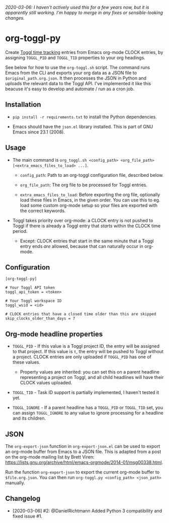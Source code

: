 *2020-03-06: I haven't actively used this for a few years now, but it is apparently still working. I'm happy to merge in any fixes or sensible-looking changes.*

# org-toggl-py

Create [Toggl time tracking](https://www.toggl.com) entries from Emacs
org-mode CLOCK entries, by assigning `TOGGL_PID` and `TOGGL_TID` properties to
your org headings.

See below for how to use the `org-toggl.sh` script. The command runs Emacs from
the CLI and exports your org data as a JSON file to `$original_path.org.json`. It
then processes the JSON in Python and uploads the relevant data to the Toggl
API. I've implemented it like this beacuse it's easy to develop and automate / run
as a cron job.


## Installation

- `pip install -r requirements.txt` to install the Python dependencies.

- Emacs should have the `json.el` library installed. This is part of GNU Emacs
  since 23.1 (2008).


## Usage

- The main command is `org_toggl.sh <config_path> <org_file_path> [<extra_emacs_files_to_load> ...]`.

  - `config_path`: Path to an org-toggl configuration file, described below.

  - `org_file_path`: The org file to be processed for Toggl entries.

  - `extra_emacs_files_to_load`: Before exporting the org file, optionally load
    these files in Emacs, in the given order. You can use this to eg. load some
    custom org-mode setup so your files are exported with the correct keywords.

- Toggl takes priority over org-mode: a CLOCK entry is not pushed to Toggl if
  there is already a Toggl entry that *starts* within the CLOCK time period.

  - Except: CLOCK entries that start in the same minute that a Toggl entry ends
    *are* allowed, because that can naturally occur in org-mode.


## Configuration

```
[org-toggl-py]

# Your Toggl API token
toggl_api_token = <token>

# Your Toggl workspace ID
toggl_wsid = <id>

# CLOCK entries that have a closed time older than this are skipped
skip_clocks_older_than_days = 7
```


## Org-mode headline properties

- `TOGGL_PID` - If this value is a Toggl project ID, the entry will be assigned
  to that project. If this value is `t`, the entry will be pushed to Toggl
  without a project. CLOCK entries are only uploaded if `TOGGL_PID` has one of
  these values.

  - Property values are inherited: you can set this on a parent
    headline representing a project on Toggl, and all child headlines will have
    their CLOCK values uploaded.

- `TOGGL_TID` - Task ID support is partially implemented, I haven't tested it
  yet.

- `TOGGL_IGNORE` - If a parent headline has a `TOGGL_PID` or `TOGGL_TID` set,
  you can assign `TOGGL_IGNORE` to any value to ignore processing for a
  headline and its children.


## JSON

The `org-export-json` function in `org-export-json.el` can be used to export an
org-mode buffer from Emacs to a JSON file. This is adapted from a post on the
org-mode mailing list by Brett Viren:
https://lists.gnu.org/archive/html/emacs-orgmode/2014-01/msg00338.html.

Run the function `org-export-json` to export the current org-mode buffer to
`$file.org.json`. You can then run `org-toggl.py <config_path> <json_path>`
manually.


## Changelog

- [2020-03-06] #2: @DanielRichtmann Added Python 3 compatibility and fixed issue #1.

